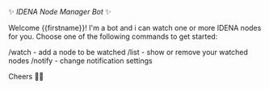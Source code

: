 ✨ *IDENA Node Manager Bot* ✨

Welcome {{firstname}}! I'm a bot and i can watch one or more IDENA nodes for you. Choose one of the following commands to get started:

/watch - add a node to be watched
/list - show or remove your watched nodes
/notify - change notification settings

Cheers 🍻👋